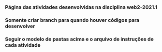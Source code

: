 ### Página das atividades desenvolvidas na disciplina web2-2021.1

### Somente criar branch para quando houver códigos para desenvolver

### Seguir o modelo de pastas acima e o arquivo de instruções de cada atividade
